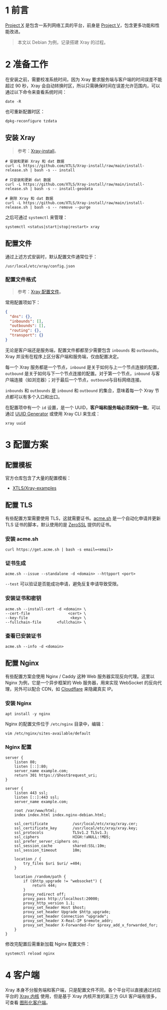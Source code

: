 # 1 前言

[Project X](https://xtls.github.io/) 是包含一系列网络工具的平台，前身是 [Project V](https://www.v2fly.org/)，包含更多功能和性能改进。

> 本文以 Debian 为例，记录搭建 Xray 的过程。

# 2 准备工作

在安装之前，需要校准系统时间，因为 Xray 要求服务端与客户端的时间误差不能超过 90 秒，Xray 会自动转换时区，所以只需确保时间在误差允许范围内，可以通过以下命令来查看系统时间：

```shell
date -R
```

也可重新配置时区：

```shell
dpkg-reconfigure tzdata
```

## 安装 Xray

> 参考：[Xray-install](https://github.com/XTLS/Xray-install)。

```shell
# 安装和更新 Xray 和 dat 数据
curl -L https://github.com/XTLS/Xray-install/raw/main/install-release.sh | bash -s -- install

# 只安装和更新 dat 数据
curl -L https://github.com/XTLS/Xray-install/raw/main/install-release.sh | bash -s -- install-geodata

# 删除 Xray 和 dat 数据
curl -L https://github.com/XTLS/Xray-install/raw/main/install-release.sh | bash -s -- remove --purge
```

之后可通过 `systemctl` 来管理：

```shell
systemctl <status|start|stop|restart> xray
```

## 配置文件

通过上述方式安装时，默认配置文件通常位于：

```
/usr/local/etc/xray/config.json
```

### 配置文件格式

> 参考：[Xray 配置文件](https://xtls.github.io/config/)。

常用配置项如下：

```json
{
  "dns": {},
  "inbounds": [],
  "outbounds": [],
  "routing": {},
  "transport": {}
}
```

无论是客户端还是服务端，配置文件都都至少需要包含 `inbounds` 和 `outbounds`。Xray 并没有在程序上区分客户端和服务端，仅由配置决定。

每一个 Xray 服务都是一个节点，`inbound` 是关于如何与上一个节点连接的配置，`outbound` 是关于如何与下一个节点连接的配置。对于第一个节点，`inbound` 与客户端连接（如浏览器）；对于最后一个节点，`outbound`与目标网络连接。

`inbounds` 和 `outbounds` 是 `inbound` 和 `outbound` 的集合，意味着每一个 Xray 节点都可以有多个入口和出口。

在配置项中有一个 `id` 设置，是一个 UUID，**客户端和服务端必须保持一致**。可以通过 [UUID Generator](https://www.uuidgenerator.net/) 或使用 Xray CLI 来生成：

```shell
xray uuid
```

# 3 配置方案

## 配置模板

官方仓库包含了大量的配置模板：

- [XTLS/Xray-examples](https://github.com/XTLS/Xray-examples)

## 配置 TLS

有些配置方案需要使用 TLS，这就需要证书。[acme.sh](https://github.com/acmesh-official/acme.sh/wiki/%E8%AF%B4%E6%98%8E) 是一个自动化申请并更新 TLS 证书的脚本，默认使用的是 [ZeroSSL](https://zerossl.com/) 提供的证书。

### 安装 acme.sh

```shell
curl https://get.acme.sh | bash -s email=<email>
```

### 证书生成

```shell
acme.sh --issue --standalone -d <domain> --httpport <port>
```

`--test` 可以验证是否能成功申请，避免反复申请导致受限。

### 安装证书和密钥

```shell
acme.sh --install-cert -d <domain> \
--cert-file                 <cert> \
--key-file                   <key> \
--fullchain-file       <fullchain> \
```

### 查看已安装证书

```
acme.sh --info -d <domain>
```

## 配置 Nginx

有些配置方案会使用 Nginx / Caddy 这种 Web 服务器实现反向代理。这里以 Nginx 为例，它是一个异步框架的 Web 服务器，用来实现 WebSocket 的反向代理，另外可以配合 CDN，如 [Cloudflare](https://www.cloudflare.com/) 来隐藏真实 IP。

### 安装 Nginx

```shell
apt install -y nginx
```

Nginx 的配置文件位于 `/etc/nginx` 目录中，编辑：

```shell
vim /etc/nginx/sites-available/default
```

### Nginx 配置

```nginx
server {
    listen 80;
    listen [::]:80;
    server_name example.com;
    return 301 https://$host$request_uri;
}

server {
    listen 443 ssl;
    listen [::]:443 ssl;
    server_name example.com;

    root /var/www/html;
    index index.html index.nginx-debian.html;

    ssl_certificate           /usr/local/etc/xray/xray.cer;
    ssl_certificate_key       /usr/local/etc/xray/xray.key;
    ssl_protocols             TLSv1.2 TLSv1.3;
    ssl_ciphers               HIGH:!aNULL:!MD5;
    ssl_prefer_server_ciphers on;
    ssl_session_cache         shared:SSL:10m;
    ssl_session_timeout       10m;

    location / {
        try_files $uri $uri/ =404;
    }

    location /random/path {
        if ($http_upgrade != "websocket") {
            return 444;
        }
        proxy_redirect off;
        proxy_pass http://localhost:20000;
        proxy_http_version 1.1;
        proxy_set_header Host $host;
        proxy_set_header Upgrade $http_upgrade;
        proxy_set_header Connection "upgrade";
        proxy_set_header X-Real-IP $remote_addr;
        proxy_set_header X-Forwarded-For $proxy_add_x_forwarded_for;
    }
}
```

修改完配置后需重新加载 Nginx 配置文件：

```shell
systemctl reload nginx
```

# 4 客户端

Xray 本身不分服务端和客户端，只是配置文件不同，各个平台可以直接通过对应平台的 [Xray 内核](https://github.com/XTLS/Xray-core/releases) 使用，但是基于 Xray 内核开发的第三方 GUI 客户端有很多，可查看 [图形化客户端](https://xtls.github.io/document/install.html#%E5%9B%BE%E5%BD%A2%E5%8C%96%E5%AE%A2%E6%88%B7%E7%AB%AF)。
